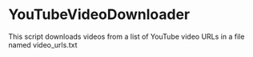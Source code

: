 # YouTubeVideoDownloader
This script downloads videos from a list of YouTube video URLs in a file named video_urls.txt
